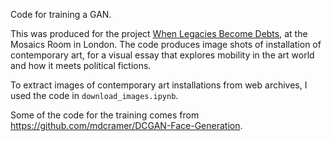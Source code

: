 Code for training a GAN.  

This was produced for the project [When Legacies Become Debts](https://mosaicrooms.org/when-legacies-become-debts-about-the-artworks/), at the Mosaics Room in London. The code produces image shots of installation of contemporary art, for a visual essay that explores mobility in the art world and how it meets political fictions.

To extract images of contemporary art installations from web archives, I used the code in `download_images.ipynb`.

Some of the code for the training comes from <https://github.com/mdcramer/DCGAN-Face-Generation>.